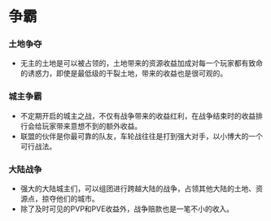 # 争霸

### 土地争夺

* 无主的土地是可以被占领的，土地带来的资源收益加成对每一个玩家都有致命的诱惑力，即使是最低级的干裂土地，带来的收益也是很可观的。

### 城主争霸

* 不定期开启的城主之战，不仅有战争带来的收益红利，在战争结束时的收益排行会给玩家带来意想不到的额外收益。
* 联盟的伙伴是你最可靠的队友，车轮战往往是打到强大对手，以小博大的一个可行战法。

### 大陆战争

* 强大的大陆城主们，可以组团进行跨越大陆的战争，占领其他大陆的土地、资源点，掠夺他们的城市。
* 除了及时可见的PVP和PVE收益外，战争赔款也是一笔不小的收入。


